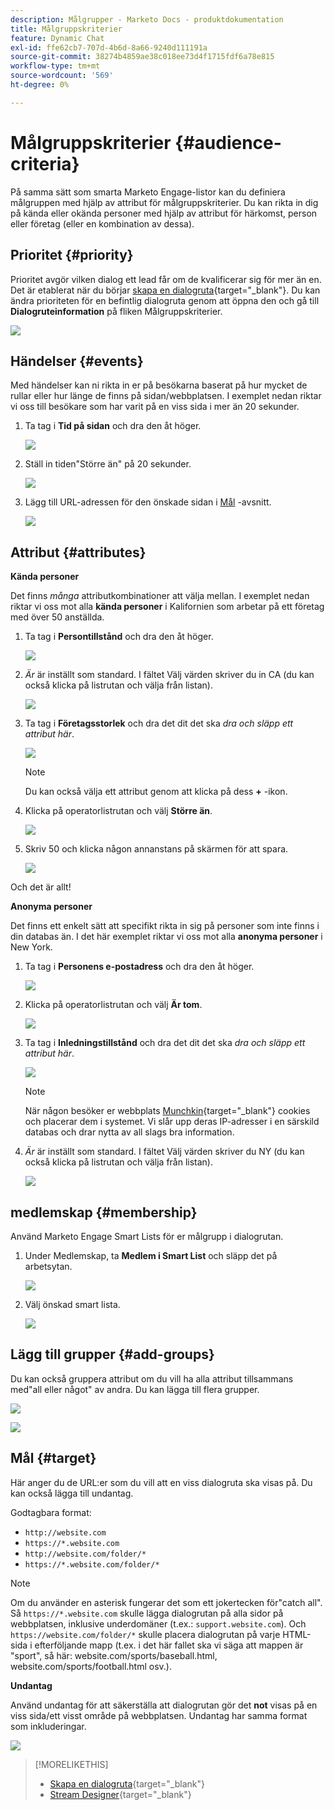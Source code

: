 ```yaml
---
description: Målgrupper - Marketo Docs - produktdokumentation
title: Målgruppskriterier
feature: Dynamic Chat
exl-id: ffe62cb7-707d-4b6d-8a66-9240d111191a
source-git-commit: 38274b4859ae38c018ee73d4f1715fdf6a78e815
workflow-type: tm+mt
source-wordcount: '569'
ht-degree: 0%

---
```


# Målgruppskriterier {#audience-criteria}

På samma sätt som smarta Marketo Engage-listor kan du definiera målgruppen med hjälp av attribut för målgruppskriterier. Du kan rikta in dig på kända eller okända personer med hjälp av attribut för härkomst, person eller företag (eller en kombination av dessa).

## Prioritet {#priority}

Prioritet avgör vilken dialog ett lead får om de kvalificerar sig för mer än en. Det är etablerat när du börjar [skapa en dialogruta](/help/marketo/product-docs/demand-generation/dynamic-chat/automated-chat/create-a-dialogue.md){target="_blank"}. Du kan ändra prioriteten för en befintlig dialogruta genom att öppna den och gå till **Dialogruteinformation** på fliken Målgruppskriterier.

![](assets/audience-criteria-1.png)

## Händelser {#events}

Med händelser kan ni rikta in er på besökarna baserat på hur mycket de rullar eller hur länge de finns på sidan/webbplatsen. I exemplet nedan riktar vi oss till besökare som har varit på en viss sida i mer än 20 sekunder.

1. Ta tag i **Tid på sidan** och dra den åt höger.

   ![](assets/audience-criteria-3.png)

1. Ställ in tiden&quot;Större än&quot; på 20 sekunder.

   ![](assets/audience-criteria-4.png)

1. Lägg till URL-adressen för den önskade sidan i [Mål](#target) -avsnitt.

   ![](assets/audience-criteria-5.png)

## Attribut {#attributes}

**Kända personer**

Det finns _många_ attributkombinationer att välja mellan. I exemplet nedan riktar vi oss mot alla **kända personer** i Kalifornien som arbetar på ett företag med över 50 anställda.

1. Ta tag i **Persontillstånd** och dra den åt höger.

   ![](assets/audience-criteria-7.png)

1. _Är_ är inställt som standard. I fältet Välj värden skriver du in CA (du kan också klicka på listrutan och välja från listan).

   ![](assets/audience-criteria-8.png)

1. Ta tag i **Företagsstorlek** och dra det dit det ska _dra och släpp ett attribut här_.

   ![](assets/audience-criteria-9.png)

   >[!NOTE]
   >
   >Du kan också välja ett attribut genom att klicka på dess **+** -ikon.

1. Klicka på operatorlistrutan och välj **Större än**.

   ![](assets/audience-criteria-10.png)

1. Skriv 50 och klicka någon annanstans på skärmen för att spara.

   ![](assets/audience-criteria-11.png)

Och det är allt!

**Anonyma personer**

Det finns ett enkelt sätt att specifikt rikta in sig på personer som inte finns i din databas än. I det här exemplet riktar vi oss mot alla **anonyma personer** i New York.

1. Ta tag i **Personens e-postadress** och dra den åt höger.

   ![](assets/audience-criteria-12.png)

1. Klicka på operatorlistrutan och välj **Är tom**.

   ![](assets/audience-criteria-13.png)

1. Ta tag i **Inledningstillstånd** och dra det dit det ska _dra och släpp ett attribut här_.

   ![](assets/audience-criteria-14.png)

   >[!NOTE]
   >
   >När någon besöker er webbplats [Munchkin](/help/marketo/product-docs/administration/additional-integrations/add-munchkin-tracking-code-to-your-website.md){target="_blank"} cookies och placerar dem i systemet. Vi slår upp deras IP-adresser i en särskild databas och drar nytta av all slags bra information.

1. _Är_ är inställt som standard. I fältet Välj värden skriver du NY (du kan också klicka på listrutan och välja från listan).

   ![](assets/audience-criteria-15.png)

## medlemskap {#membership}

Använd Marketo Engage Smart Lists för er målgrupp i dialogrutan.

1. Under Medlemskap, ta **Medlem i Smart List** och släpp det på arbetsytan.

   ![](assets/audience-criteria-15a.png)

1. Välj önskad smart lista.

   ![](assets/audience-criteria-15b.png)

## Lägg till grupper {#add-groups}

Du kan också gruppera attribut om du vill ha alla attribut tillsammans med&quot;all eller något&quot; av andra. Du kan lägga till flera grupper.

![](assets/audience-criteria-16.png)

![](assets/audience-criteria-17.png)

## Mål {#target}

Här anger du de URL:er som du vill att en viss dialogruta ska visas på. Du kan också lägga till undantag.

Godtagbara format:

* `http://website.com`
* `https://*.website.com`
* `http://website.com/folder/*`
* `https://*.website.com/folder/*`

>[!NOTE]
>
>Om du använder en asterisk fungerar det som ett jokertecken för&quot;catch all&quot;. Så `https://*.website.com` skulle lägga dialogrutan på alla sidor på webbplatsen, inklusive underdomäner (t.ex.: `support.website.com`). Och `https://website.com/folder/*` skulle placera dialogrutan på varje HTML-sida i efterföljande mapp (t.ex. i det här fallet ska vi säga att mappen är &quot;sport&quot;, så här: website.com/sports/baseball.html, website.com/sports/football.html osv.).

**Undantag**

Använd undantag för att säkerställa att dialogrutan gör det **not** visas på en viss sida/ett visst område på webbplatsen. Undantag har samma format som inkluderingar.

![](assets/audience-criteria-18.png)

>[!MORELIKETHIS]
>
>* [Skapa en dialogruta](/help/marketo/product-docs/demand-generation/dynamic-chat/automated-chat/create-a-dialogue.md){target="_blank"}
>* [Stream Designer](/help/marketo/product-docs/demand-generation/dynamic-chat/automated-chat/stream-designer.md){target="_blank"}
